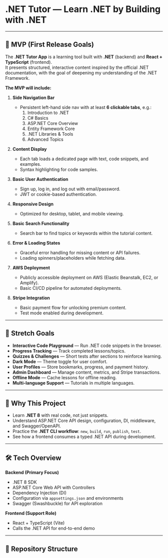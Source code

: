 # .NET Tutor — Learn .NET by Building with .NET

---

## 🚀 MVP (First Release Goals)

The **.NET Tutor App** is a learning tool built with **.NET** (backend) and **React + TypeScript** (frontend).  
It presents structured, interactive content inspired by the official .NET documentation, with the goal of deepening my understanding of the .NET Framework.

**The MVP will include:**

1. **Side Navigation Bar**  
   - Persistent left-hand side nav with at least **6 clickable tabs**, e.g.:  
     1. Introduction to .NET  
     2. C# Basics  
     3. ASP.NET Core Overview  
     4. Entity Framework Core  
     5. .NET Libraries & Tools  
     6. Advanced Topics  

2. **Content Display**  
   - Each tab loads a dedicated page with text, code snippets, and examples.  
   - Syntax highlighting for code samples.  

3. **Basic User Authentication**  
   - Sign up, log in, and log out with email/password.  
   - JWT or cookie-based authentication.  

4. **Responsive Design**  
   - Optimized for desktop, tablet, and mobile viewing.  

5. **Basic Search Functionality**  
   - Search bar to find topics or keywords within the tutorial content.  

6. **Error & Loading States**  
   - Graceful error handling for missing content or API failures.  
   - Loading spinners/placeholders while fetching data.  

7. **AWS Deployment**  
   - Publicly accessible deployment on AWS (Elastic Beanstalk, EC2, or Amplify).  
   - Basic CI/CD pipeline for automated deployments.  

8. **Stripe Integration**  
   - Basic payment flow for unlocking premium content.  
   - Test mode enabled during development.  

---

## 🌟 Stretch Goals

- **Interactive Code Playground** — Run .NET code snippets in the browser.  
- **Progress Tracking** — Track completed lessons/topics.  
- **Quizzes & Challenges** — Short tests after sections to reinforce learning.  
- **Dark Mode** — Theme toggle for user comfort.  
- **User Profiles** — Store bookmarks, progress, and payment history.  
- **Admin Dashboard** — Manage content, metrics, and Stripe transactions.  
- **Offline Mode** — Cache lessons for offline reading.  
- **Multi-language Support** — Tutorials in multiple languages.

---

## 📌 Why This Project

- Learn **.NET 8** with real code, not just snippets.  
- Understand ASP.NET Core API design, configuration, DI, middleware, and Swagger/OpenAPI.  
- Practice the **.NET CLI workflow**: `new`, `build`, `run`, `publish`, `test`.  
- See how a frontend consumes a typed .NET API during development.

---

## 🛠 Tech Overview

**Backend (Primary Focus)**  
- .NET 8 SDK  
- ASP.NET Core Web API with Controllers  
- Dependency Injection (DI)  
- Configuration via `appsettings.json` and environments  
- Swagger (Swashbuckle) for API exploration  

**Frontend (Support Role)**  
- React + TypeScript (Vite)  
- Calls the .NET API for end-to-end demo

---

## 📂 Repository Structure

